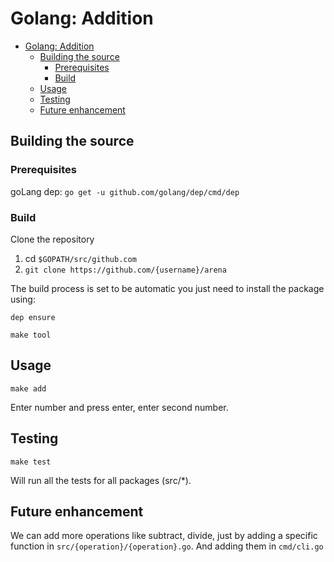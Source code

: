 # Golang: Addition
- [Golang: Addition](#golang-addition)
  - [Building the source](#building-the-source)
    - [Prerequisites](#prerequisites)
    - [Build](#build)
  - [Usage](#usage)
  - [Testing](#testing)
  - [Future enhancement](#future-enhancement)

## Building the source

### Prerequisites
goLang
dep: `go get -u github.com/golang/dep/cmd/dep`

### Build
Clone the repository
1. cd `$GOPATH/src/github.com`
2. `git clone https://github.com/{username}/arena`

The build process is set to be automatic you just need to install the package using:

`dep ensure`

`make tool`

## Usage

`make add`

Enter number and press enter, enter second number.

## Testing

`make test`

Will run all the tests for all packages (src/*).

## Future enhancement

We can add more operations like subtract, divide, just by adding a specific function in `src/{operation}/{operation}.go`.
And adding them in `cmd/cli.go`